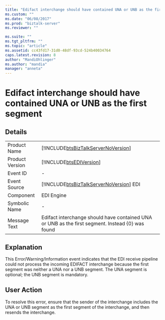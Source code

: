 ```yaml
---
title: "Edifact interchange should have contained UNA or UNB as the first segment | Microsoft Docs"
ms.custom: ""
ms.date: "06/08/2017"
ms.prod: "biztalk-server"
ms.reviewer: ""

ms.suite: ""
ms.tgt_pltfrm: ""
ms.topic: "article"
ms.assetid: cc43fd17-31d0-48df-93cd-524b40034764
caps.latest.revision: 8
author: "MandiOhlinger"
ms.author: "mandia"
manager: "anneta"
---
```

# Edifact interchange should have contained UNA or UNB as the first segment
## Details  
  
|                 |                                                                                                  |
|-----------------|--------------------------------------------------------------------------------------------------|
|  Product Name   |        [!INCLUDE[btsBizTalkServerNoVersion](../includes/btsbiztalkservernoversion-md.md)]        |
| Product Version |                    [!INCLUDE[btsEDIVersion](../includes/btsediversion-md.md)]                    |
|    Event ID     |                                                -                                                 |
|  Event Source   |      [!INCLUDE[btsBizTalkServerNoVersion](../includes/btsbiztalkservernoversion-md.md)] EDI      |
|    Component    |                                            EDI Engine                                            |
|  Symbolic Name  |                                                -                                                 |
|  Message Text   | Edifact interchange should have contained UNA or UNB as the first segment. Instead {0} was found |
  
## Explanation  
 This Error/Warning/Information event indicates that the EDI receive pipeline could not process the incoming EDIFACT interchange because the first segment was neither a UNA nor a UNB segment. The UNA segment is optional; the UNB segment is mandatory.  
  
## User Action  
 To resolve this error, ensure that the sender of the interchange includes the UNA or UNB segment as the first segment of the interchange, and then resends the interchange.